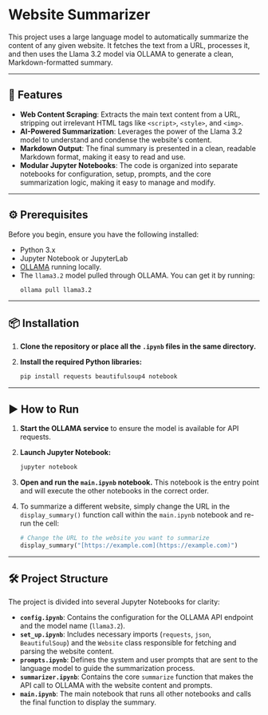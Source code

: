 # Website Summarizer

This project uses a large language model to automatically summarize the content of any given website. It fetches the text from a URL, processes it, and then uses the Llama 3.2 model via OLLAMA to generate a clean, Markdown-formatted summary.

---

## 🚀 Features

* **Web Content Scraping**: Extracts the main text content from a URL, stripping out irrelevant HTML tags like `<script>`, `<style>`, and `<img>`.
* **AI-Powered Summarization**: Leverages the power of the Llama 3.2 model to understand and condense the website's content.
* **Markdown Output**: The final summary is presented in a clean, readable Markdown format, making it easy to read and use.
* **Modular Jupyter Notebooks**: The code is organized into separate notebooks for configuration, setup, prompts, and the core summarization logic, making it easy to manage and modify.

---

## ⚙️ Prerequisites

Before you begin, ensure you have the following installed:
* Python 3.x
* Jupyter Notebook or JupyterLab
* [OLLAMA](https://ollama.com/) running locally.
* The `llama3.2` model pulled through OLLAMA. You can get it by running:
    ```bash
    ollama pull llama3.2
    ```

---

## 📦 Installation

1.  **Clone the repository or place all the `.ipynb` files in the same directory.**

2.  **Install the required Python libraries:**
    ```bash
    pip install requests beautifulsoup4 notebook
    ```

---

## ▶️ How to Run

1.  **Start the OLLAMA service** to ensure the model is available for API requests.

2.  **Launch Jupyter Notebook:**
    ```bash
    jupyter notebook
    ```

3.  **Open and run the `main.ipynb` notebook.** This notebook is the entry point and will execute the other notebooks in the correct order.

4.  To summarize a different website, simply change the URL in the `display_summary()` function call within the `main.ipynb` notebook and re-run the cell:
    ```python
    # Change the URL to the website you want to summarize
    display_summary("[https://example.com](https://example.com)")
    ```

---

## 🛠️ Project Structure

The project is divided into several Jupyter Notebooks for clarity:

* **`config.ipynb`**: Contains the configuration for the OLLAMA API endpoint and the model name (`llama3.2`).
* **`set_up.ipynb`**: Includes necessary imports (`requests`, `json`, `BeautifulSoup`) and the `Website` class responsible for fetching and parsing the website content.
* **`prompts.ipynb`**: Defines the system and user prompts that are sent to the language model to guide the summarization process.
* **`summarizer.ipynb`**: Contains the core `summarize` function that makes the API call to OLLAMA with the website content and prompts.
* **`main.ipynb`**: The main notebook that runs all other notebooks and calls the final function to display the summary.
